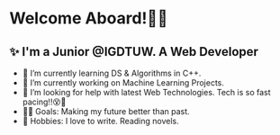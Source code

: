 # Welcome Aboard!🤩👋

## ✨ I'm a Junior @IGDTUW. A Web Developer
- 🌱 I’m currently learning DS & Algorithms in C++.
- 🔐 I’m currently working on Machine Learning Projects.
- 🤔 I’m looking for help with latest Web Technologies. Tech is so fast pacing!!😵🤪
- 👩‍💻 Goals: Making my future better than past.
- 🎨 Hobbies: I love to write. Reading novels.
